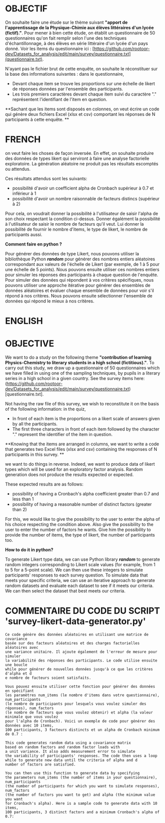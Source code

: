# OBJECTIF
On souhaite faire une  étude sur le thème suivant **"apport de l'apprentissage de la Physique-Chimie aux élèves littéraires d'un lycée (fictif)."**.
Pour mener à bien cette étude, on établit un questionnaire de 50 questionnaires qu'on fait remplir selon l'une des techniques d'échantillonnage, à des élèves en série littéraire d'un lycée d'un pays donné.
Voir les items du questionnaire ici : [https://github.com/rootoor-dev/Datasets_for_analysis/edit/main/survey/questionnaire.txt](questionnaire.txt).

N'ayant pas le fichier brut de cette enquête, on souhaite le réconstituer sur la base des informations suivantes : 
dans le questionnaire, 
- Devant chaque item se trouve les proportions sur une échelle de likert de réponses données par l'ensemble des participants.
- Les trois premiers caractères devant chaque item suivi du caractère "." représentent l'identifiant de l'item en question.

**Sachant que les items sont disposés en colonnes, on veut écrire un code qui génère deux fichiers Excel (xlsx et csv) comportant les réponses de N participants à cette enquête. **

# FRENCH
on veut faire les choses de façon inversée. En effet, on souhaite produire des données de types likert qui 
serviront à faire une analyse factorielle exploratoire. La génération aléatoire ne produit pas les résultats 
escomptés ou attendus.

Ces résultats attendus sont les suivants:

- possibilité d'avoir un coefficient alpha de Cronbach supérieur à 0.7 et inférieur à 1
- possibilité d'avoir un nombre raisonnable de facteurs distincs (supérieur à 2)

Pour cela, on voudrait donner la possibilité à l'utilisateur de saisir l'alpha de son choix respectant la condition ci-dessus. 
Donner égalément la possibilité à l'utilisateur de saisir le nombre de facteurs qu'il veut.
Lui donner la possibilité de fournir le nombre d'items, le type de likert, le nombre de participants aussi.

**Comment faire en python ?**

Pour générer des données de type Likert, nous pouvons utiliser la bibliothèque Python ***random*** 
pour générer des nombres entiers aléatoires correspondant aux valeurs de l'échelle de Likert 
(par exemple, de 1 à 5 pour une échelle de 5 points). 
Nous pouvons ensuite utiliser ces nombres entiers pour simuler les réponses des participants à chaque question de l'enquête.
Pour simuler des données qui répondent à vos critères spécifiques, nous pouvons utiliser une approche itérative 
pour générer des ensembles de données aléatoires et évaluer chaque ensemble de données pour voir s'il répond à nos critères. 
Nous pouvons ensuite sélectionner l'ensemble de données qui répond le mieux à nos critères.

# ENGLISH

# OBJECTIVE
We want to do a study on the following theme **"contribution of learning Physics-Chemistry to literary students in a high school (fictitious)."**.
To carry out this study, we draw up a questionnaire of 50 questionnaires which we have filled in using one of the sampling techniques, by pupils in a literary series in a high school in a given country.
See the survey items here: (https://github.com/rootoor-dev/Datasets_for_analysis/edit/main/survey/questionnaire.txt)[questionnaire.txt].

Not having the raw file of this survey, we wish to reconstitute it on the basis of the following information:
in the quiz,
- In front of each item is the proportions on a likert scale of answers given by all the participants.
- The first three characters in front of each item followed by the character "." represent the identifier of the item in question.

**Knowing that the items are arranged in columns, we want to write a code that generates two Excel files (xlsx and csv) containing the responses of N participants in this survey. **

we want to do things in reverse. Indeed, we want to produce data of likert types which
will be used for an exploratory factor analysis. Random generation does not produce the results
expected or expected.

These expected results are as follows:

- possibility of having a Cronbach's alpha coefficient greater than 0.7 and less than 1
- possibility of having a reasonable number of distinct factors (greater than 2)

For this, we would like to give the possibility to the user to enter the alpha of his choice respecting the condition above.
Also give the possibility to the user to enter the number of factors he wants.
Give him the possibility to provide the number of items, the type of likert, the number of participants too.

**How to do it in python?**

To generate Likert type data, we can use Python library ***random***
to generate random integers corresponding to Likert scale values
(for example, from 1 to 5 for a 5-point scale).
We can then use these integers to simulate participants' responses to each survey question.
To simulate data that meets your specific criteria, we can use an iterative approach
to generate random datasets and evaluate each dataset to see if it meets our criteria.
We can then select the dataset that best meets our criteria.


# COMMENTAIRE DU CODE DU SCRIPT 'survey-likert-data-generator.py'

```
Ce code génère des données aléatoires en utilisant une matrice de covariance 
basée sur des facteurs aléatoires et des charges factorielles aléatoires avec 
une variance unitaire. Il ajoute également de l'erreur de mesure pour simuler 
la variabilité des réponses des participants. Le code utilise ensuite une boucle 
while pour générer de nouvelles données jusqu'à ce que les critères d'alpha et d
e nombre de facteurs soient satisfaits.

Vous pouvez ensuite utiliser cette fonction pour générer des données en spécifiant 
les paramètres num_items (le nombre d'items dans votre questionnaire), num_participants 
(le nombre de participants pour lesquels vous voulez simuler des réponses), num_factors 
(le nombre de facteurs que vous voulez obtenir) et alpha (la valeur minimale que vous voulez
pour l'alpha de Cronbach). Voici un exemple de code pour générer des données avec 10 items, 
100 participants, 3 facteurs distincts et un alpha de Cronbach minimum de 0.7 :
```

```
This code generates random data using a covariance matrix
based on random factors and random factor loads with
a unit variance. It also adds measurement error to simulate
the variability of participants' responses. The code then uses a loop
while to generate new data until the criteria of alpha and d
number of factors are satisfied.

You can then use this function to generate data by specifying
the parameters num_items (the number of items in your questionnaire), num_participants
(the number of participants for which you want to simulate responses), num_factors
(the number of factors you want to get) and alpha (the minimum value you want
for Cronbach's alpha). Here is a sample code to generate data with 10 items,
100 participants, 3 distinct factors and a minimum Cronbach's alpha of 0.7:
```




